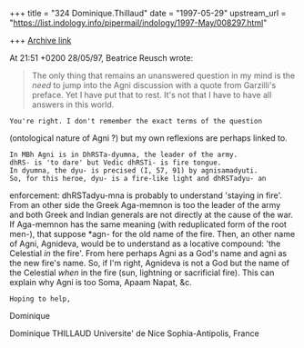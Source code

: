 +++
title = "324 Dominique.Thillaud"
date = "1997-05-29"
upstream_url = "https://list.indology.info/pipermail/indology/1997-May/008297.html"

+++
[Archive link](https://list.indology.info/pipermail/indology/1997-May/008297.html)

At 21:51 +0200 28/05/97, Beatrice Reusch wrote:
>The only thing that remains an unanswered question in my mind
>is the *need* to jump into the Agni discussion with a quote from Garzilli's
>preface. Yet I have put that to rest. It's not that I have to have all
>answers in this world.

	You're right. I don't remember the exact terms of the question
(ontological nature of Agni ?) but my own reflexions are perhaps linked to.

	In MBh Agni is in DhRSTa-dyumna, the leader of the army.
	dhRS- is 'to dare' but Vedic dhRSTi- is fire tongue.
	In dyumna, the dyu- is precised (I, 57, 91) by agnisamadyuti.
	So, for this heroe, dyu- is a fire-like light and dhRSTadyu- an
enforcement: dhRSTadyu-mna is probably to understand 'staying in fire'.
	From an other side the Greek Aga-memnon is too the leader of the
army and both Greek and Indian generals are not directly at the cause of
the war.
	If Aga-memnon has the same meaning (with reduplicated form of the
root men-), that suppose *agn- for the old name of the fire.
	Then, an other name of Agni, Agnideva, would be to understand as a
locative compound: 'the Celestial *in* the fire'. From here perhaps Agni as
a God's name and agni as the new fire's name.
	So, if I'm right, Agnideva is not a God but the name of the
Celestial *when* in the fire (sun, lightning or sacrificial fire). This can
explain why Agni is too Soma, Apaam Napat, &c.

	Hoping to help,
Dominique

Dominique THILLAUD
Universite' de Nice Sophia-Antipolis, France






